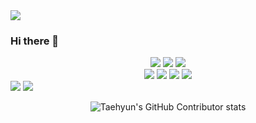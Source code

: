 <img src="https://capsule-render.vercel.app/api?type=waving&color=auto&height=200&section=header&text=Jihye&fontSize=90" />

### Hi there 👋


<div align="center";>
<img src="https://img.shields.io/badge/html5-E34F26?style=flat&logo=html5&logoColor=white"/>
<img src="https://img.shields.io/badge/css3-1572B6?style=flat&logo=css3&logoColor=white"/>
<img src="https://img.shields.io/badge/JavaScript-F7DF1E?style=flat&logo=JavaScript&logoColor=white"/>
</div>

<div align="center";>
<img src="https://img.shields.io/badge/GitHub-181717?style=flat&logo=GitHub&logoColor=white"/>
<img src="https://img.shields.io/badge/Eclipse IDE-2C2255?style=flat&logo=Eclipse IDE&logoColor=white"/>
<img src="https://img.shields.io/badge/MySQL-4479A1?style=flat&logo=MySQL&logoColor=white"/>
<img src="https://img.shields.io/badge/Apache Tomcat-F8DC75?style=flat&logo=Apache Tomcat&logoColor=white"/>
</div>


<img src="https://github-readme-stats.vercel.app/api/top-langs/?username=ycs-202007072&layout=compact">
<img src="https://github-readme-stats.vercel.app/api?username=ycs-202007072&show_icons=true&theme=dracula">


<div align=center>
	
![Taehyun's GitHub Contributor stats](https://github-contributor-stats.vercel.app/api?username=ycs-202007072)
</div>
<!--
**ycs-202007072/ycs-202007072** is a ✨ _special_ ✨ repository because its `README.md` (this file) appears on your GitHub profile.

Here are some ideas to get you started:

- 🔭 I’m currently working on ...
- 🌱 I’m currently learning ...
- 👯 I’m looking to collaborate on ...
- 🤔 I’m looking for help with ...
- 💬 Ask me about ...
- 📫 How to reach me: ...
- 😄 Pronouns: ...
- ⚡ Fun fact: ...
-->
